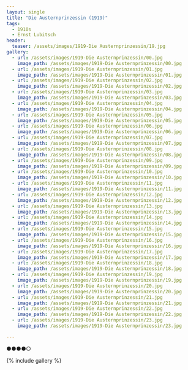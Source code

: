 ```yaml
---
layout: single
title: "Die Austernprinzessin (1919)"
tags:
  - 1910s 
  - Ernst Lubitsch
header:
  teaser: /assets/images/1919-Die Austernprinzessin/19.jpg
gallery:
  - url: /assets/images/1919-Die Austernprinzessin/00.jpg
    image_path: /assets/images/1919-Die Austernprinzessin/00.jpg  
  - url: /assets/images/1919-Die Austernprinzessin/01.jpg
    image_path: /assets/images/1919-Die Austernprinzessin/01.jpg
  - url: /assets/images/1919-Die Austernprinzessin/02.jpg
    image_path: /assets/images/1919-Die Austernprinzessin/02.jpg
  - url: /assets/images/1919-Die Austernprinzessin/03.jpg
    image_path: /assets/images/1919-Die Austernprinzessin/03.jpg
  - url: /assets/images/1919-Die Austernprinzessin/04.jpg
    image_path: /assets/images/1919-Die Austernprinzessin/04.jpg
  - url: /assets/images/1919-Die Austernprinzessin/05.jpg
    image_path: /assets/images/1919-Die Austernprinzessin/05.jpg
  - url: /assets/images/1919-Die Austernprinzessin/06.jpg
    image_path: /assets/images/1919-Die Austernprinzessin/06.jpg
  - url: /assets/images/1919-Die Austernprinzessin/07.jpg
    image_path: /assets/images/1919-Die Austernprinzessin/07.jpg
  - url: /assets/images/1919-Die Austernprinzessin/08.jpg
    image_path: /assets/images/1919-Die Austernprinzessin/08.jpg
  - url: /assets/images/1919-Die Austernprinzessin/09.jpg
    image_path: /assets/images/1919-Die Austernprinzessin/09.jpg
  - url: /assets/images/1919-Die Austernprinzessin/10.jpg
    image_path: /assets/images/1919-Die Austernprinzessin/10.jpg
  - url: /assets/images/1919-Die Austernprinzessin/11.jpg
    image_path: /assets/images/1919-Die Austernprinzessin/11.jpg
  - url: /assets/images/1919-Die Austernprinzessin/12.jpg
    image_path: /assets/images/1919-Die Austernprinzessin/12.jpg
  - url: /assets/images/1919-Die Austernprinzessin/13.jpg
    image_path: /assets/images/1919-Die Austernprinzessin/13.jpg
  - url: /assets/images/1919-Die Austernprinzessin/14.jpg
    image_path: /assets/images/1919-Die Austernprinzessin/14.jpg
  - url: /assets/images/1919-Die Austernprinzessin/15.jpg
    image_path: /assets/images/1919-Die Austernprinzessin/15.jpg
  - url: /assets/images/1919-Die Austernprinzessin/16.jpg
    image_path: /assets/images/1919-Die Austernprinzessin/16.jpg
  - url: /assets/images/1919-Die Austernprinzessin/17.jpg
    image_path: /assets/images/1919-Die Austernprinzessin/17.jpg
  - url: /assets/images/1919-Die Austernprinzessin/18.jpg
    image_path: /assets/images/1919-Die Austernprinzessin/18.jpg
  - url: /assets/images/1919-Die Austernprinzessin/19.jpg
    image_path: /assets/images/1919-Die Austernprinzessin/19.jpg
  - url: /assets/images/1919-Die Austernprinzessin/20.jpg
    image_path: /assets/images/1919-Die Austernprinzessin/20.jpg
  - url: /assets/images/1919-Die Austernprinzessin/21.jpg
    image_path: /assets/images/1919-Die Austernprinzessin/21.jpg
  - url: /assets/images/1919-Die Austernprinzessin/22.jpg
    image_path: /assets/images/1919-Die Austernprinzessin/22.jpg
  - url: /assets/images/1919-Die Austernprinzessin/23.jpg
    image_path: /assets/images/1919-Die Austernprinzessin/23.jpg

---
```

●●●●○

{% include gallery %}
